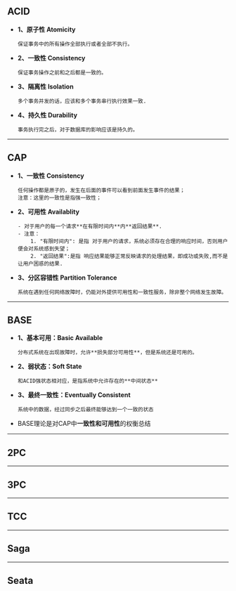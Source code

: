 ## ACID
- **1、原子性 Atomicity**
  ```
  保证事务中的所有操作全部执行或者全部不执行。
- **2、一致性 Consistency**
    ```
    保证事务操作之前和之后都是一致的。
- **3、隔离性 Isolation**   
    ```
    多个事务并发的话，应该和多个事务串行执行效果一致.
- **4、持久性 Durability**
    ```
    事务执行完之后，对于数据库的影响应该是持久的。
---

## CAP
- **1、一致性 Consistency**
  ```
  任何操作都是原子的，发生在后面的事件可以看到前面发生事件的结果；
  注意：这里的一致性是指强一致性；
- **2、可用性 Availablity**
  ```
  - 对于用户的每一个请求**在有限时间内**内**返回结果**.
  - 注意：
      1. "有限时间内": 是指 对于用户的请求，系统必须存在合理的响应时间，否则用户便会对系统感到失望；
      2. "返回结果":是指 响应结果能够正常反映请求的处理结果，即成功或失败,而不是让用户困惑的结果.
- **3、分区容错性 Partition Tolerance**
  ```
  系统在遇到任何网络故障时，仍能对外提供可用性和一致性服务，除非整个网络发生故障。
---
## BASE
- **1、基本可用：Basic Available**
  ```
  分布式系统在出现故障时，允许**损失部分可用性**，但是系统还是可用的。
- **2、弱状态：Soft State**
  ```
  和ACID强状态相对应，是指系统中允许存在的**中间状态**
- **3、最终一致性：Eventually Consistent**
  ```
  系统中的数据，经过同步之后最终能够达到一个一致的状态
- BASE理论是对CAP中**一致性和可用性**的权衡总结
---
## 2PC

---
## 3PC

---
## TCC

---
## Saga

---
## Seata